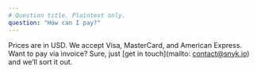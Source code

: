 ```yaml
---
# Question title. Plaintext only.
question: "How can I pay?"
---
```


Prices are in USD. We accept Visa, MasterCard, and American Express.
Want to pay via invoice? Sure, just [get in touch](mailto: contact@snyk.io) and we’ll sort it out.
